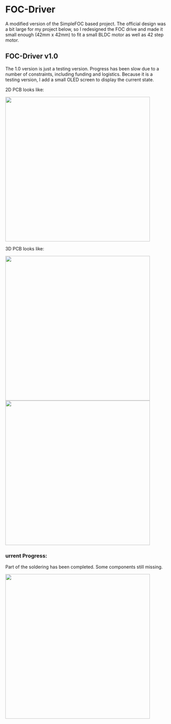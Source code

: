 # FOC-Driver
A modified version of the SimpleFOC based project. The official design was a bit large for my project below, so I redesigned the FOC drive and made it small enough (42mm x 42mm) to fit a small BLDC motor as well as 42 step motor.


## FOC-Driver v1.0
The 1.0 version is just a testing version. Progress has been slow due to a number of constraints, including funding and logistics. Because it is a testing version, I add a small OLED screen to display the current state. 

2D PCB looks like:

<img src="https://user-images.githubusercontent.com/54738414/232410024-54b5c232-b6a3-4f75-801e-0526c811711c.png" width="450" >

3D PCB looks like:

<img src="https://user-images.githubusercontent.com/54738414/232410400-75b73784-5c58-4f43-b986-dade19e831d1.png" width="450" >


<img src="https://user-images.githubusercontent.com/54738414/232410444-41428ecc-09ea-4400-9a3a-3c448498fd17.png" width="450" >

### urrent Progress:
Part of the soldering has been completed. Some components still missing.

<img src="https://user-images.githubusercontent.com/54738414/232412319-2d68a40f-caa6-42bc-875e-44275b688fd3.png" width="450" >
